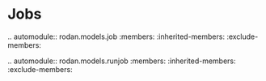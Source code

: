# Jobs
.. automodule:: rodan.models.job
   :members:
   :inherited-members:
   :exclude-members:

.. automodule:: rodan.models.runjob
   :members:
   :inherited-members:
   :exclude-members: